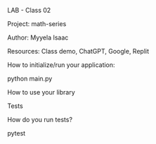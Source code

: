 LAB - Class 02

Project: math-series

Author: Myyela Isaac

Resources: Class demo, ChatGPT, Google, Replit

How to initialize/run your application:

python main.py

How to use your library 

Tests

How do you run tests?

pytest

